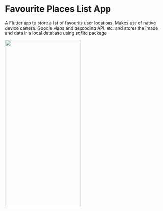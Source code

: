 # Favourite Places List App

A Flutter app to store a list of favourite user locations. Makes use of native device camera, Google Maps and geocoding API, etc, and stores the image and data in a local database using sqflite package

<img src = "https://github.com/adderChaos-flutter-tutorial-apps/favourite_places/blob/main/fav_places.gif" height="540" width = "246"/>


